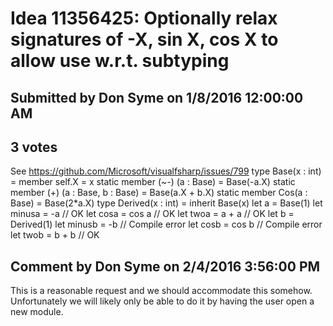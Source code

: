 # Idea 11356425: Optionally relax signatures of -X, sin X, cos X to allow use w.r.t. subtyping #

## Submitted by Don Syme on 1/8/2016 12:00:00 AM

## 3 votes

See https://github.com/Microsoft/visualfsharp/issues/799
type Base(x : int) =
member self.X = x
static member (~-) (a : Base) = Base(-a.X)
static member (+) (a : Base, b : Base) = Base(a.X + b.X)
static member Cos(a : Base) = Base(2*a.X)
type Derived(x : int) =
inherit Base(x)
let a = Base(1)
let minusa = -a // OK
let cosa = cos a // OK
let twoa = a + a // OK
let b = Derived(1)
let minusb = -b // Compile error
let cosb = cos b // Compile error
let twob = b + b // OK




## Comment by Don Syme on 2/4/2016 3:56:00 PM

This is a reasonable request and we should accommodate this somehow. Unfortunately we will likely only be able to do it by having the user open a new module.

